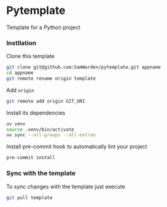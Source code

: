 # Pytemplate

Template for a Python project

### Instllation

Clone this template

```bash
git clone git@github.com:SamWarden/pytemplate.git appname
cd appname
git remote rename origin template
```

Add `origin`
```bash
git remote add origin GIT_URI
```

Install its dependencies
```bash
uv venv
source .venv/bin/activate
uv sync --all-groups --all-extras
```

Install pre-commit hook to automatically lint your project
```bash
pre-commit install
```

### Sync with the template

To sync changes with the template just execute
```bash
git pull template
```
